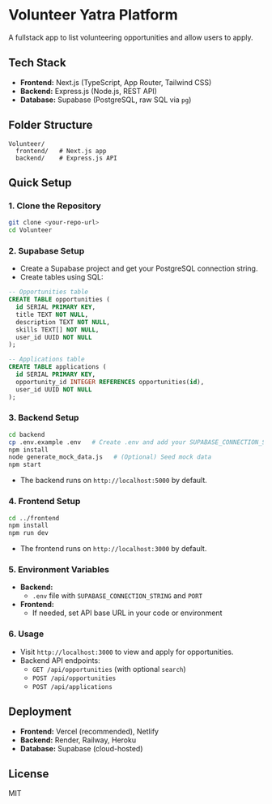 # Volunteer Yatra Platform

A fullstack app to list volunteering opportunities and allow users to apply.

## Tech Stack

- **Frontend:** Next.js (TypeScript, App Router, Tailwind CSS)
- **Backend:** Express.js (Node.js, REST API)
- **Database:** Supabase (PostgreSQL, raw SQL via `pg`)

## Folder Structure

```
Volunteer/
  frontend/   # Next.js app
  backend/    # Express.js API
```

## Quick Setup

### 1. Clone the Repository

```bash
git clone <your-repo-url>
cd Volunteer
```

### 2. Supabase Setup

- Create a Supabase project and get your PostgreSQL connection string.
- Create tables using SQL:

```sql
-- Opportunities table
CREATE TABLE opportunities (
  id SERIAL PRIMARY KEY,
  title TEXT NOT NULL,
  description TEXT NOT NULL,
  skills TEXT[] NOT NULL,
  user_id UUID NOT NULL
);

-- Applications table
CREATE TABLE applications (
  id SERIAL PRIMARY KEY,
  opportunity_id INTEGER REFERENCES opportunities(id),
  user_id UUID NOT NULL
);
```

### 3. Backend Setup

```bash
cd backend
cp .env.example .env   # Create .env and add your SUPABASE_CONNECTION_STRING
npm install
node generate_mock_data.js   # (Optional) Seed mock data
npm start
```

- The backend runs on `http://localhost:5000` by default.

### 4. Frontend Setup

```bash
cd ../frontend
npm install
npm run dev
```

- The frontend runs on `http://localhost:3000` by default.

### 5. Environment Variables

- **Backend:**  
  - `.env` file with `SUPABASE_CONNECTION_STRING` and `PORT`
- **Frontend:**  
  - If needed, set API base URL in your code or environment

### 6. Usage

- Visit `http://localhost:3000` to view and apply for opportunities.
- Backend API endpoints:
  - `GET /api/opportunities` (with optional `search`)
  - `POST /api/opportunities`
  - `POST /api/applications`

## Deployment

- **Frontend:** Vercel (recommended), Netlify
- **Backend:** Render, Railway, Heroku
- **Database:** Supabase (cloud-hosted)

## License

MIT
